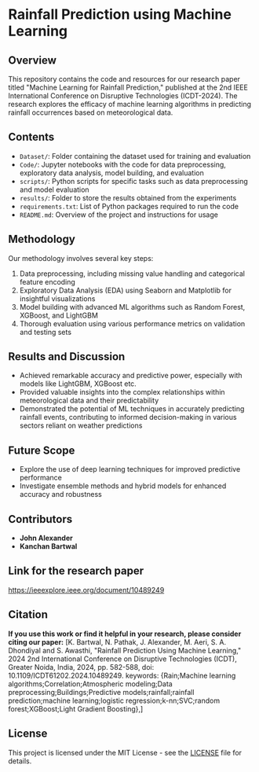 # Rainfall Prediction using Machine Learning

## Overview
This repository contains the code and resources for our research paper titled "Machine Learning for Rainfall Prediction," published at the 2nd IEEE International Conference on Disruptive Technologies (ICDT-2024). The research explores the efficacy of machine learning algorithms in predicting rainfall occurrences based on meteorological data.

## Contents
- `Dataset/`: Folder containing the dataset used for training and evaluation
- `Code/`: Jupyter notebooks with the code for data preprocessing, exploratory data analysis, model building, and evaluation
- `scripts/`: Python scripts for specific tasks such as data preprocessing and model evaluation
- `results/`: Folder to store the results obtained from the experiments
- `requirements.txt`: List of Python packages required to run the code
- `README.md`: Overview of the project and instructions for usage

## Methodology
Our methodology involves several key steps:
1. Data preprocessing, including missing value handling and categorical feature encoding
2. Exploratory Data Analysis (EDA) using Seaborn and Matplotlib for insightful visualizations
3. Model building with advanced ML algorithms such as Random Forest, XGBoost, and LightGBM
4. Thorough evaluation using various performance metrics on validation and testing sets

## Results and Discussion
- Achieved remarkable accuracy and predictive power, especially with models like LightGBM, XGBoost etc.
- Provided valuable insights into the complex relationships within meteorological data and their predictability
- Demonstrated the potential of ML techniques in accurately predicting rainfall events, contributing to informed decision-making in various sectors reliant on weather predictions

## Future Scope
- Explore the use of deep learning techniques for improved predictive performance
- Investigate ensemble methods and hybrid models for enhanced accuracy and robustness

## Contributors
- **John Alexander**
- **Kanchan Bartwal**

## Link for the research paper
https://ieeexplore.ieee.org/document/10489249

## Citation
**If you use this work or find it helpful in your research, please consider citing our paper:**
[K. Bartwal, N. Pathak, J. Alexander, M. Aeri, S. A. Dhondiyal and S. Awasthi, "Rainfall Prediction Using Machine Learning," 2024 2nd International Conference on Disruptive Technologies (ICDT), Greater Noida, India, 2024, pp. 582-588, doi: 10.1109/ICDT61202.2024.10489249. keywords: {Rain;Machine learning algorithms;Correlation;Atmospheric modeling;Data preprocessing;Buildings;Predictive models;rainfall;rainfall prediction;machine learning;logistic regression;k-nn;SVC;random forest;XGBoost;Light Gradient Boosting},]

## License
This project is licensed under the MIT License - see the [LICENSE](LICENSE) file for details.
